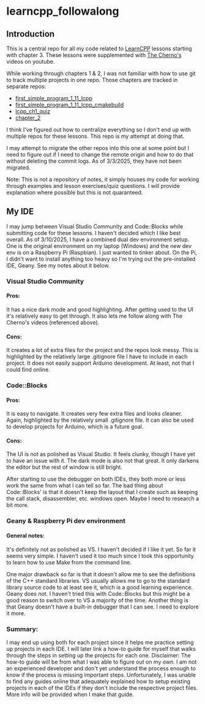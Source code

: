 # learncpp_followalong

## Introduction
This is a central repo for all my code related to [LearnCPP](https://www.learncpp.com/) lessons starting with chapter 3. These lessons were supplemented with [The Cherno's](https://www.youtube.com/playlist?list=PLlrATfBNZ98dudnM48yfGUldqGD0S4FFb) videos on youtube. 

While working through chapters 1 & 2, I was not familiar with how to use git to track multiple projects in one repo. Those chapters are tracked in separate repos: 

- [first_simple_program_1_11_lcpp](https://github.com/stephentobias/first_simple_program_1_11_lcpp)
- [first_simple_program_1_11_lcpp_cmakebuild](https://github.com/stephentobias/first_simple_program_1_11_lcpp_cmakebuild)
- [lcpp_ch1_quiz](https://github.com/stephentobias/lcpp_ch1_quiz)
- [chapter_2](https://github.com/stephentobias/chapter_2)
	
I think I've figured out how to centralize everything so I don't end up with multiple repos for these lessons. This repo is my attempt at doing that. 

I may attempt to migrate the other repos into this one at some point but I need to figure out if I need to change the remote origin and how to do that without deleting the commit logs. As of 3/3/2025, they have not been migrated. 

Note: This is not a repository of notes, it simply houses my code for working through examples and lesson exercises/quiz questions. I will provide explanation where possible but this is not quaranteed.

## My IDE
I may jump between Visual Studio Community and Code::Blocks while submitting code for these lessons. I haven't decided which I like best overall. 
As of 3/10/2025, I have a combined dual dev environment setup. One is the original environment on my laptop (Windows) and the new dev env is on a Raspberry Pi (Raspbian). I just wanted to tinker about. On the Pi, I didn't want to install anything too heavy so I'm trying out the pre-installed IDE, Geany. See my notes about it below.

### Visual Studio Community
#### Pros: 
It has a nice dark mode and good highlighting. After getting used to the UI it's relatively easy to get through. It also lets me follow along with The Cherno's videos (referenced above). 
#### Cons: 
It creates a lot of extra files for the project and the repos look messy. This is highlighted by the relatively large .gitignore file I have to include in each project. It does not easily support Arduino development. At least, not that I could find online. 

### Code::Blocks
#### Pros:
It is easy to navigate. It creates very few extra files and looks cleaner. Again, highlighted by the relatively small .gitignore file. It can also be used to develop projects for Arduino, which is a future goal. 
#### Cons: 
The UI is not as polished as Visual Studio. It feels clunky, though I have yet to have an issue with it. The dark mode is also not that great. It only darkens the editor but the rest of window is still bright. 

After starting to use the debugger on both IDEs, they both more or less work the same from what I can tell so far. The bad thing about Code::Blocks' is that it doesn't keep the layout that I create such as keeping the call stack, disassembler, etc. windows open. Maybe I need to research a bit more.


### Geany & Raspberry Pi dev environment
#### General notes:
It's definitely not as polished as VS. I haven't decided if I like it yet. So far it seems very simple. I haven't used it too much since I took this opportunity to learn how to use Make from the command line. 

One major drawback so far is that it doesn't allow me to see the definitions of the C++ standard libraries. VS usually allows me to go to the standard library source code to at least see it, which is a good learning experience. Geany does not. I haven't tried this with Code::Blocks but this might be a good reason to switch over to VS a majority of the time. 
Another thing is that Geany doesn't have a built-in debugger that I can see. I need to explore it more. 

### Summary:
I may end up using both for each project since it helps me practice setting up projects in each IDE. I will later link a how-to guide for myself that walks through the steps in setting up the projects for each one. Disclaimer: The how-to guide will be from what I was able to figure out on my own. I am not an experienced developer and don't yet understand the process enough to know if the process is missing important steps. Unfortunately, I was unable to find any guides online that adequately explained how to setup existing projects in each of the IDEs if they don't include the respective project files. More info will be provided when I make that guide. 
